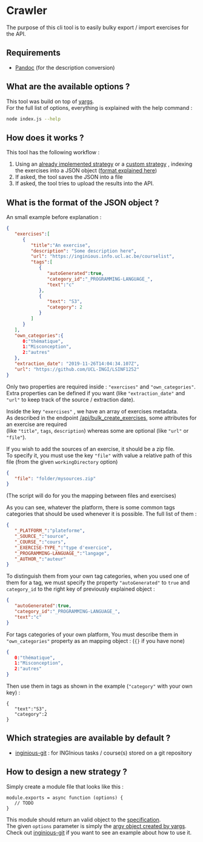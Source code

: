 # Crawler 

The purpose of this cli tool is to easily bulky export / import exercises for the API. 

## Requirements

- [Pandoc](https://pandoc.org/) (for the description conversion)

## What are the available options ?

This tool was build on top of [yargs](http://yargs.js.org/).  
For the full list of options, everything is explained with the help command :
```sh
node index.js --help
```

## How does it works ?

This tool has the following workflow : 

1. Using an [already implemented strategy](#which-strategies-are-available-by-default-) 
   or a [custom strategy](#how-to-design-a-new-strategy-) , indexing the exercises into a JSON object
   ([format explained here](#what-is-the-format-of-the-json-object-)) 
2. If asked, the tool saves the JSON into a file 
3. If asked, the tool tries to upload the results into the API.

## What is the format of the JSON object ?

An small example before explanation :

```json
{
   "exercises":[
      {
         "title":"An exercise",
         "description": "Some description here",
         "url": "https://inginious.info.ucl.ac.be/courselist",
         "tags":[
            {
               "autoGenerated":true,
               "category_id":"_PROGRAMMING-LANGUAGE_",
               "text":"c"
            },
            {
               "text": "S3",
               "category": 2
            }
         ]
      }
   ],
   "own_categories":{
      0:"thématique",
      1:"Misconception",
      2:"autres"
   },
   "extraction_date": "2019-11-26T14:04:34.107Z",
   "url": "https://github.com/UCL-INGI/LSINF1252"
}
```
Only two properties are required inside : `"exercises"` and `"own_categories"`.  
Extra properties can be defined if you want (like `"extraction_date"` and `"url"` to keep track of the source / extraction date).

Inside the key `"exercises"` , we have an array of exercises metadata.  
As described in the endpoint [/api/bulk_create_exercises](https://jy95.github.io/exercises_library/#operation/createMultipleExercises),
some attributes for an exercise are required  
(like `"title"`, `tags`, `description`) whereas some are optional (like `"url"` or `"file"`).

If you wish to add the sources of an exercise, it should be a zip file.  
To specify it, you must use the key `"file"` with value a relative path of this file (from the given `workingDirectory` option)
```json
{
   "file": "folder/mysources.zip"
}
``` 
(The script will do for you the mapping between files and exercises)

As you can see, whatever the platform, there is some common tags categories that should be used whenever it is possible.
The full list of them : 

```json
{
   "_PLATFORM_":"plateforme",
   "_SOURCE_":"source",
   "_COURSE_":"cours",
   "_EXERCISE-TYPE_":"type d'exercice",
   "_PROGRAMMING-LANGUAGE_":"langage",
   "_AUTHOR_":"auteur"
}
```

To distinguish them from your own tag categories, when you used one of them for a tag, we must specify the property 
`"autoGenerated"` to `true` and `category_id` to the right key of previously explained object :

```json
{
   "autoGenerated":true,
   "category_id":"_PROGRAMMING-LANGUAGE_",
   "text":"c"
}
```

For tags categories of your own platform, You must describe them in `"own_categories"` property as an mapping object :
(`{}` if you have none)

```json
{
   0:"thématique",
   1:"Misconception",
   2:"autres"
}
```

Then use them in tags as shown in the example (`"category"` with your own key) :
```
{
   "text":"S3",
   "category":2
}
```

## Which strategies are available by default ?

- [inginious-git](strategies/inginious-git.js) : for INGInious tasks / course(s) stored on a git repository

## How to design a new strategy ?

Simply create a module file that looks like this :

```node
module.exports = async function (options) {
   // TODO
}
```

This module should return an valid object to the [specification](#what-is-the-format-of-the-json-object-).  
The given `options` parameter is simply the [argv object created by yargs](http://yargs.js.org/docs/#api-argv).  
Check out [inginious-git](strategies/inginious-git.js) if you want to see an example about how to use it.